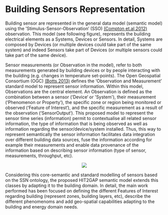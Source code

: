 # Building Sensors Representation

Building sensor are represented in the general data model (semantic model) using the ’Stimulus-Sensor-Observation‘ (SSO) [(Compton et.al,2012)][@Compton2012] observation. This model (see following figure), represents the building electrical elements as a Systems, Devices or Sensors. In detail, Systems are composed by Devices (or multiple devices could take part of the same system) and indeed Sensors take part of Devices (or multiple sensors could take part of the same device).

Sensor measurements (or Observation in the model), refer to both measurements generated by building devices or by people interacting with the building (e.g. changes in temperature set-points). The Open Geospatial Consortium (OGC) [(Botts,2013)][@Botts2013] defines the ‘Observation and Measurement’ standard model to represent sensor information. Within this model, Observations are the central element. An Observation is defined as the combination between a sensor (‘Device‘ or 'System'), their measurement (‘Phenomenon or Property‘), the specific zone or region being monitored or observed (‘Feature of Interest‘), and the specific measurement as a result of the observation (‘SensorOutput‘). This proposed model to represent the sensor time series (information) permit to contextualise all related sensor information, the type of information that is being observed as well as information regarding the sensor/device/system installed. Thus, this way to represent semantically the sensor information facilitates data integration over different building data sources, fuse the information according for example their measurements and enable data provenance of the information based on describing sensor information (type of sensor, measurements, throughput, etc).

<div style="text-align:center">
    <img src="http://www.plantuml.com/plantuml/png/dPHTJzim58Rl_IlE7LSLzr5LYHA1a1050cFID26tEKcjfdRdZx9est_ViPqKDsbtiRluFTy-ZsCsGkwuvbjODTmO-CK0hhHM7zUgKHfohZVpnc6ltYXfHvOvNsrghPmie-bUr6lRsvGkKN-6t6fisHzc3cMDHOtAjZky7kPvMoEtYMleyCfQBPREucShG4bHCiOkBnZaM0afh50IL0LsZJ4C3MYiK6iXww0MnSDafJG2vRRiufB5-OkM6jh2T6gCdCqwCSUzME50B50QAduiBfO6zPw7yiUM6vh5QLnKTz9FREp0_gZL3hLjJrPPEBjpzdojBvnkUs2-ayPowOEisE9ivZSBuByp8RyMUSujlj09llqqPTQVljDokg4x9VIxvyr_9tgbTL3mqsl-GirrQpgnfrjKfpRotjqSfQXH7SPx9_SjMjqEz4Sbmj37MjFMOIDHFKSACG5RLM83LlKV99kuQPNijWjOEj6KH1I3Ygz4GydG-CvPXz5aCkk8oe1sawsvATmoAhtFzFTaqX76Uj2y53VFEinyfcJXCLti2Cjvcxhr91tv69QYwTr6G4R_QYYpCRdZAlrfL2NbDxec7izeN6FP4UE3GGFPXyiB9pO2tyTuoZBuuKgREVeSDT8zX_HIaXuyiQEGuGluL-mvg0auioDdUZyUQt36_u28tSNRFT0VZ7vWTHkGEN3kIn_epdo6x6DD5yyIv3qWWVIn651FqWLvjCE1FRBu5m00"/>
</div>

Considering this core-semantic and standard modelling of sensors based on the SSN ontology, the proposed HIT2GAP semantic model extends this classes by adapting it to the building domain. In detail, the main work performed has been focused on defining the different Features of Interest regarding building (represent zones, building layers, etc), describe the different phenomenoms and add geo-spatial capabilities adapting to the building and energy domain needs.

[@Botts2013]: http://www.opengeospatial.org/standards/sensorml "Botts, M. (2013). Sensor Model Language (SensorML) v2.0."

[@Compton2012]: http://doi.org/10.1016/j.websem.2012.05.003 "Compton, M., Barnaghi, P., Bermudez, L., García-Castro, R., Corcho, O., Cox, S., … Taylor, K. (2012). The SSN ontology of the W3C semantic sensor network incubator group. Web Semantics: Science, Services and Agents on the World Wide Web, 17, 25–32."

